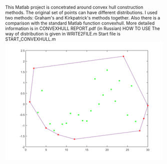 This Matlab project is concetrated around convex hull construction methods. The original set of points can have different distributions.
I used two methods: Graham's and Kirkpatrick's methods together. Also there is a comparison with the standard Matlab function convexhull.
More detailed information is in CONVEXHULL REPORT.pdf (in Russian)
HOW TO USE
The way of distribution is given in WRITE2FILE.m
Start file is START_CONVEXHULL.m
<img src="examples/3.png"/>
